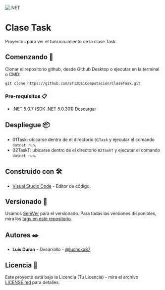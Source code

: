 ![.NET](https://github.com/ET12DE1Computacion/ClaseTask/workflows/.NET%20Core/badge.svg?branch=main)

# Clase Task

Proyectos para ver el funcionamiento de la clase Task

## Comenzando 🚀

Clonar el repositorio github, desde Github Desktop o ejecutar en la terminal o CMD:

```
git clone https://github.com/ET12DE1Computacion/ClaseTask.git
```

### Pre-requisitos 📋

- .NET 5.0.7 (SDK .NET 5.0.301) [Descargar](https://dotnet.microsoft.com/download/dotnet/5.0)

## Despliegue 📦

- 01Task: ubicarse dentro de el directorio `01Task` y ejecutar el comando `dotnet run`.
- 02TaskT: ubicarse dentro de el directorio `02TaskT` y ejecutar el comando `dotnet run`.

## Construido con 🛠️

* [Visual Studio Code](https://code.visualstudio.com/#alt-downloads) - Editor de código.

## Versionado 📌

Usamos [SemVer](http://semver.org/) para el versionado. Para todas las versiones disponibles, mira los [tags en este repositorio](https://github.com/ET12DE1Computacion/ClaseTask/tags).

## Autores ✒️

* **Luis Duran** - *Desarrollo* - [@luchoxx87](https://github.com/luchoxx87)

## Licencia 📄

Este proyecto está bajo la Licencia (Tu Licencia) - mira el archivo [LICENSE.md](LICENSE.md) para detalles.